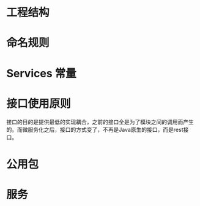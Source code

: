 # 工程结构

# 命名规则

# Services 常量

# 接口使用原则

接口的目的是提供最低的实现耦合，之前的接口全是为了模块之间的调用而产生的。而微服务化之后，接口的方式变了，不再是Java原生的接口，而是rest接口。

# 公用包

# 服务